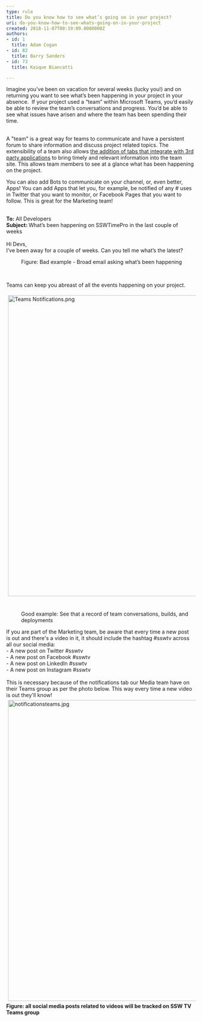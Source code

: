 ```yaml
---
type: rule
title: Do you know how to see what’s going on in your project?
uri: do-you-know-how-to-see-whats-going-on-in-your-project
created: 2018-11-07T00:19:09.0000000Z
authors:
- id: 1
  title: Adam Cogan
- id: 82
  title: Barry Sanders
- id: 73
  title: Kaique Biancatti

---
```




<span class='intro'> ​Imagine you’ve been on vacation for several weeks (lucky you!) and on returning you want to see what’s been happening in your project in your absence.&#160; If your project used a “team” within Microsoft Teams, you’d easily be able to review the team’s conversations and progress. You’d be able to see what issues have arisen and where the team has been spending their time.&#160;<br><br> </span>

<p>A &quot;team&quot; is a great way for teams to communicate and have a persistent forum to share information and discuss project related topics. The extensibility of a team also allows <a href="/_layouts/15/FIXUPREDIRECT.ASPX?WebId=3dfc0e07-e23a-4cbb-aac2-e778b71166a2&amp;TermSetId=07da3ddf-0924-4cd2-a6d4-a4809ae20160&amp;TermId=1da93adb-fced-4b91-92ac-4d1375e40009">the addition of tabs that integrate with 3rd party applications</a>&#160;to bring timely and relevant information into the team site.&#160;This allows team members to see at a glance what has been happening on the project.</p><p>You can also add Bots to communicate on your channel, or, even better, Apps! You can add Apps that let you, for example, be notified of any # uses in Twitter that you want to monitor, or Facebook Pages that you want to follow. This is great for the Marketing team!<br><br></p><p class="ssw15-rteElement-GreyBox"> 
   <b>To&#58;</b> All Developers<br><b>Subject&#58; </b>What’s been happening on SSWTimePro in the last couple of weeks<br><br>Hi Devs,<br>I’ve been away for a couple of weeks. Can you tell me what’s the latest?<br></p><dd class="ssw15-rteElement-FigureBad">Figure&#58; Bad example - Broad email asking what’s been happening <br></dd><p><br></p><p>Teams can keep you abreast of all the events happening on your project.<br></p><dl class="goodImage"><dt> <img src="/SiteAssets/how-to-see-what-is-going-on-in-your-project/Teams%20Notifications.png" alt="Teams Notifications.png" style="margin&#58;5px;width&#58;808px;" />​​​<br>​<br></dt><dd>Good example&#58; See that a record of team conversations, builds, and deployments </dd></dl> 

<p></p><p class="ssw15-rteElement-SSW-Only">If you are part of the Marketing team, be aware that every time a new post is out and there's a video in&#160;it,&#160;it should include&#160;the hashtag #sswtv across all&#160;our social media&#58; <br>- A new post on Twitter #sswtv<br>- A new post on Facebook #sswtv<br>- A new post on LinkedIn #sswtv<br>- A new post on Instagram #sswtv<br><br>This is necessary because of the notifications tab our Media team have on their Teams group as per the photo below. This way every time a new video is out they'll know! <br><img src="/SiteAssets/how-to-see-what-is-going-on-in-your-project/notificationsteams.jpg" alt="notificationsteams.jpg" style="margin&#58;5px;width&#58;808px;" /><br><strong>Figure&#58; all social media posts related to videos will be tracked on SSW TV Teams&#160;group </strong><br></p><p></p>


